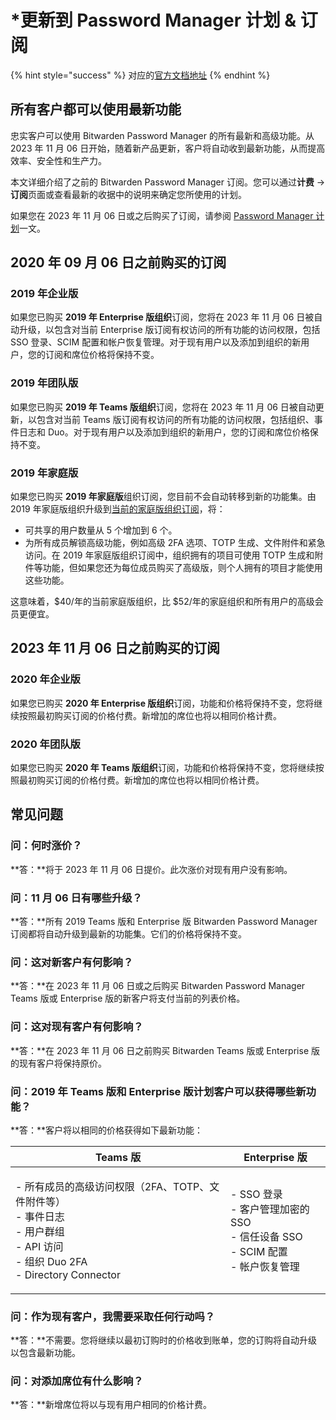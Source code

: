 # \*更新到 Password Manager 计划 & 订阅

{% hint style="success" %}
对应的[官方文档地址](https://bitwarden.com/help/updates-to-plans/)
{% endhint %}

## 所有客户都可以使用最新功能 <a href="#every-customer-is-on-the-latest-feature-set" id="every-customer-is-on-the-latest-feature-set"></a>

忠实客户可以使用 Bitwarden Password Manager 的所有最新和高级功能。从 2023 年 11 月 06 日开始，随着新产品更新，客户将自动收到最新功能，从而提高效率、安全性和生产力。

本文详细介绍了之前的 Bitwarden Password Manager 订阅。您可以通过**计费** → **订阅**页面或查看最新的收据中的说明来确定您所使用的计划。

如果您在 2023 年 11 月 06 日或之后购买了订阅，请参阅 [Password Manager 计划](password-manager/about-bitwarden-plans.md)一文。

## 2020 年 09 月 06 日之前购买的订阅 <a href="#subscriptions-purchased-prior-to-september-6-2020" id="subscriptions-purchased-prior-to-september-6-2020"></a>

### 2019 年企业版 <a href="#id-2019-enterprise" id="id-2019-enterprise"></a>

如果您已购买 **2019 年 Enterprise 版组织**订阅，您将在 2023 年 11 月 06 日被自动升级，以包含对当前 Enterprise 版订阅有权访问的所有功能的访问权限，包括 SSO 登录、SCIM 配置和帐户恢复管理。对于现有用户以及添加到组织的新用户，您的订阅和席位价格将保持不变。

### 2019 年团队版 <a href="#id-2019-teams" id="id-2019-teams"></a>

如果您已购买 **2019 年 Teams 版组织**订阅，您将在 2023 年 11 月 06 日被自动更新，以包含对当前 Teams 版订阅有权访问的所有功能的访问权限，包括组织、事件日志和 Duo。对于现有用户以及添加到组织的新用户，您的订阅和席位价格保持不变。

### 2019 年家庭版 <a href="#id-2019-families" id="id-2019-families"></a>

如果您已购买 **2019 年家庭版**组织订阅，您目前不会自动转移到新的功能集。由 2019 年家庭版组织升级到[当前的家庭版组织订阅](password-manager/about-bitwarden-plans.md#families-organizations)，将：

* 可共享的用户数量从 5 个增加到 6 个。
* 为所有成员解锁高级功能，例如高级 2FA 选项、TOTP 生成、文件附件和紧急访问。在 2019 年家庭版组织订阅中，组织拥有的项目可使用 TOTP 生成和附件等功能，但如果您还为每位成员购买了高级版，则个人拥有的项目才能使用这些功能。

这意味着，$40/年的当前家庭版组织，比 $52/年的家庭组织和所有用户的高级会员更便宜。

## 2023 年 11 月 06 日之前购买的订阅 <a href="#subscriptions-purchased-prior-to-november-6-2023" id="subscriptions-purchased-prior-to-november-6-2023"></a>

### 2020 年企业版 <a href="#id-2020-enterprise" id="id-2020-enterprise"></a>

如果您已购买 **2020 年 Enterprise 版组织**订阅，功能和价格将保持不变，您将继续按照最初购买订阅的价格付费。新增加的席位也将以相同价格计费。

### 2020 年团队版 <a href="#id-2020-teams" id="id-2020-teams"></a>

如果您已购买 **2020 年 Teams 版组织**订阅，功能和价格将保持不变，您将继续按照最初购买订阅的价格付费。新增加的席位也将以相同价格计费。

## 常见问题 <a href="#faqs" id="faqs"></a>

### 问：何时涨价？ <a href="#q-when-will-the-price-increase-take-place" id="q-when-will-the-price-increase-take-place"></a>

**答：**将于 2023 年 11 月 06 日提价。此次涨价对现有用户没有影响。

### 问：11 月 06 日有哪些升级？ <a href="#q-what-upgrade-is-happening-on-november-6" id="q-what-upgrade-is-happening-on-november-6"></a>

**答：**所有 2019 Teams 版和 Enterprise 版 Bitwarden Password Manager 订阅都将自动升级到最新的功能集。它们的价格将保持不变。

### 问：这对新客户有何影响？ <a href="#q-how-will-this-impact-new-customers" id="q-how-will-this-impact-new-customers"></a>

**答：**在 2023 年 11 月 06 日或之后购买 Bitwarden Password Manager Teams 版或 Enterprise 版的新客户将支付当前的列表价格。

### 问：这对现有客户有何影响？ <a href="#q-how-will-this-impact-existing-customers" id="q-how-will-this-impact-existing-customers"></a>

**答：**在 2023 年 11 月 06 日之前购买 Bitwarden Teams 版或 Enterprise 版的现有客户将保持原价。

### 问：2019 年 Teams 版和 Enterprise 版计划客户可以获得哪些新功能？ <a href="#q-what-new-features-are-2019-teams-and-enterprise-plan-customers-getting" id="q-what-new-features-are-2019-teams-and-enterprise-plan-customers-getting"></a>

**答：**客户将以相同的价格获得如下最新功能：

| Teams 版                                                                                                       | Enterprise 版                                                            |
| ------------------------------------------------------------------------------------------------------------- | ----------------------------------------------------------------------- |
| <p>- 所有成员的高级访问权限（2FA、TOTP、文件附件等）<br>- 事件日志<br>- 用户群组<br>- API 访问<br>- 组织 Duo 2FA<br>- Directory Connector</p> | <p>- SSO 登录<br>- 客户管理加密的 SSO<br>- 信任设备 SSO<br>- SCIM 配置<br>- 帐户恢复管理</p> |

### 问：作为现有客户，我需要采取任何行动吗？ <a href="#q-as-an-existing-customer-do-i-need-to-take-any-action" id="q-as-an-existing-customer-do-i-need-to-take-any-action"></a>

**答：**不需要。您将继续以最初订购时的价格收到账单，您的订购将自动升级以包含最新功能。

### 问：对添加席位有什么影响？ <a href="#q-what-about-when-i-add-seats" id="q-what-about-when-i-add-seats"></a>

**答：**新增席位将以与现有用户相同的价格计费。
